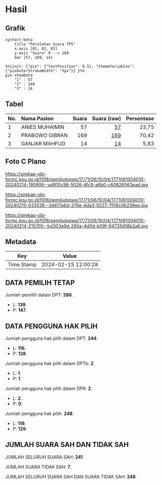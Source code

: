 # Hasil

## Grafik

```mermaid
xychart-beta
    title "Perolehan Suara TPS"
    x-axis [01, 02, 03]
    y-axis "Suara" 0 --> 169
    bar [57, 169, 14]
```

```mermaid
%%{init: {"pie": {"textPosition": 0.5}, "themeVariables": {"pieOuterStrokeWidth": "5px"}} }%%
pie showData
    "1" : 57
    "2" : 169
    "3" : 14
```

## Tabel

| No. | Nama Paslon    | Suara | Suara (raw) | Persentase |
|:--- |:-------------- | -----:| -----------:| ----------:|
| 1   | ANIES MUHAIMIN | 57    | [57][p-1]   | 23,75      |
| 2   | PRABOWO GIBRAN | 169   | [169][p-2]  | 70,42      |
| 3   | GANJAR MAHFUD  | 14    | [14][p-3]   | 5,83       |


[p-1]: https://github.com/gigit-pemilu/pemilu-2024-17-bengkulu/blob/main/pilpres/hitung-suara/sub/17-bengkulu/sub/71-kota-bengkulu/sub/06-ratu-agung/sub/1004-kebun-beler/sub/010-tps/sub/paslon-1.txt
[p-2]: https://github.com/gigit-pemilu/pemilu-2024-17-bengkulu/blob/main/pilpres/hitung-suara/sub/17-bengkulu/sub/71-kota-bengkulu/sub/06-ratu-agung/sub/1004-kebun-beler/sub/010-tps/sub/paslon-2.txt
[p-3]: https://github.com/gigit-pemilu/pemilu-2024-17-bengkulu/blob/main/pilpres/hitung-suara/sub/17-bengkulu/sub/71-kota-bengkulu/sub/06-ratu-agung/sub/1004-kebun-beler/sub/010-tps/sub/paslon-3.txt

## Foto C Plano

https://sirekap-obj-formc.kpu.go.id/f0f8/pemilu/ppwp/17/71/06/10/04/1771061004010-20240214-195906--ad910c98-5026-4fc9-a6b0-c60826563ead.jpg

https://sirekap-obj-formc.kpu.go.id/f0f8/pemilu/ppwp/17/71/06/10/04/1771061004010-20240215-033536--3d417a6d-376e-4da3-9227-7f09c0b239ee.jpg

https://sirekap-obj-formc.kpu.go.id/f0f8/pemilu/ppwp/17/71/06/10/04/1771061004010-20240214-215705--bd303a9d-260a-4d0d-b09f-94731d08b2a6.jpg


## Metadata

| Key        | Value               |
| ---------- | ------------------- |
| Time Stamp | 2024-02-15 12:00:28 |


## DATA PEMILIH TETAP

Jumlah pemilih dalam DPT: **286**.
 * L: **139**.
 * P: **147**.

## DATA PENGGUNA HAK PILIH

Jumlah pengguna hak pilih dalam DPT: **244**.
 * L: **116**.
 * P: **128**.

Jumlah pengguna hak pilih dalam DPTb: **2**.
 * L: **1**.
 * P: **1**.

Jumlah pengguna hak pilih dalam DPK: **2**.
 * L: **2**.
 * P: **0**.

Jumlah pengguna hak pilih: **248**.
 * L: **119**.
 * P: **129**.

## JUMLAH SUARA SAH DAN TIDAK SAH

JUMLAH SELURUH SUARA SAH: **241**.

JUMLAH SUARA TIDAK SAH: **7**.

JUMLAH SELURUH SUARA SAH DAN SUARA TIDAK SAH: **248**.


